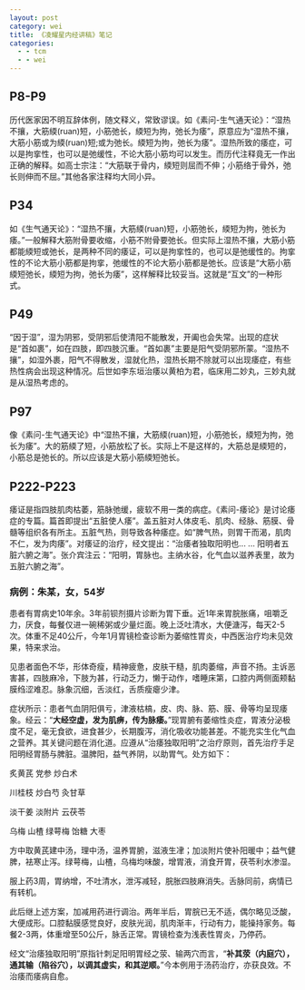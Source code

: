 ```yaml
---
layout: post
category: wei
title: 《凌耀星内经讲稿》笔记
categories:
  - - tcm
  - - wei
---
```


## P8-P9 ##

历代医家因不明互辞体例，随文释义，常致谬误。如《素问-生气通天论》：“湿热不攘，大筋緛(ruan)短，小筋弛长，緛短为拘，弛长为痿”，原意应为“湿热不攘，大筋小筋或为緛(ruan)短;或为弛长。緛短为拘，弛长为痿”。湿热所致的痿症，可以是拘挛性，也可以是弛缓性，不论大筋小筋均可以发生。而历代注释竟无一作出正确的解释。如高士宗注：“大筋联于骨内，緛短则屈而不伸；小筋络于骨外，弛长则伸而不屈。”其他各家注释均大同小异。

## P34 ##

如《生气通天论》：“湿热不攘，大筋緛(ruan)短，小筋弛长，緛短为拘，弛长为痿。”一般解释大筋附骨要收缩，小筋不附骨要弛长。但实际上湿热不攘，大筋小筋都能緛短或弛长，是两种不同的痿证，可以是拘挛性的，也可以是弛缓性的。拘挛性的不论大筋小筋都是拘挛，弛缓性的不论大筋小筋都是弛长。应该是“大筋小筋緛短弛长，緛短为拘，弛长为痿”，这样解释比较妥当。这就是“互文”的一种形式。

## P49 ##

“因于湿”，湿为阴邪，受阴邪后使清阳不能散发，开阖也会失常。出现的症状是“首如裹”，如在四肢，即四肢沉重。“首如裹”主要是阳气受阴邪所蒙。“湿热不攘”，如湿外裹，阳气不得散发，湿就化热，湿热长期不除就可以出现痿症，有些热性病会出现这种情况。后世如李东垣治痿以黄柏为君，临床用二妙丸，三妙丸就是从湿热考虑的。

## P97 ##

像《素问-生气通天论》中“湿热不攘，大筋緛(ruan)短，小筋弛长，緛短为拘，弛长为痿”。大的筋緛了短，小筋放松了长。实际上不是这样的，大筋总是緛短的，小筋总是弛长的。所以应该是大筋小筋緛短弛长。

## P222-P223 ##

痿证是指四肢肌肉枯萎，筋脉弛缓，疲软不用一类的病症。《素问-痿论》是讨论痿症的专篇。篇首即提出“五脏使人痿”。盖五脏对人体皮毛、肌肉、经脉、筋膜、骨髓等组织各有所主。五脏气热，则导致各种痿症。如“脾气热，则胃干而渴，肌肉不仁，发为肉痿”。对痿证的治疗，经文提出：“治痿者独取阳明也... ... 阳明者五脏六腑之海”。张介宾注云：“阳明，胃脉也。主纳水谷，化气血以滋养表里，故为五脏六腑之海”。

### 病例：朱某，女，54岁 ###

患者有胃病史10年余。3年前钡剂摄片诊断为胃下垂。近1年来胃脘胀痛，咀嚼乏力，厌食，每餐仅进一碗稀粥或少量烂面。晚上泛吐清水，大便溏泻，每天2-5次。体重不足40公斤，今年1月胃镜检查诊断为萎缩性胃炎，中西医治疗均未见效果，特来求治。

见患者面色不华，形体奇瘦，精神疲惫，皮肤干糙，肌肉萎缩，声音不扬。主诉恶害甚，四肢麻冷，下肢为甚，行动乏力，懒于动作，嗜睡床第，口腔内两侧面颊黏膜绉涩难忍。脉象沉细，舌淡红，舌质瘦瘪少津。

症状所示：患者气血阴阳俱亏，津液枯槁，皮、肉、脉、筋、膜、骨等均呈现痿象。经云：“**大经空虚，发为肌痹，传为脉痿。**”现胃腑有萎缩性炎症，胃液分泌极度不足，毫无食欲，进食甚少，长期腹泻，消化吸收功能甚差。不能充实生化气血之营养。其关键问题在消化道。应遵从“治痿独取阳明”之治疗原则，首先治疗手足阳明经胃肠与脾脏。温脾阳，益气养阴，以助胃气。处方如下：

炙黄芪 党参 炒白术

川桂枝 炒白芍 灸甘草

淡干姜 淡附片 云茯苓

乌梅 山楂 绿萼梅 饴糖 大枣

方中取黄芪建中汤，理中汤，温养胃腑，滋液生冿；加淡附片使补阳暖中；益气健脾，袪寒止泻。绿萼梅，山楂，乌梅均味酸，增胃液，消食开胃，茯苓利水渗湿。

服上药3周，胃纳增，不吐清水，泄泻减轻，脘胀四肢麻消失。舌脉同前，病情已有转机。

此后继上述方案，加减用药进行调治。两年半后，胃脘已无不适，偶尔略见泛酸，大便成形。口腔黏膜感觉良好，皮肤光润，肌肉渐丰，行动有力，能操持家务。每餐2-3两，体重增至50公斤，脉舌正常。胃镜检查为浅表性胃炎，乃停药。

经文“治痿独取阳明”原指针刺足阳明胃经之荥、输两穴而言，“**补其荥（内庭穴），通其输（陷谷穴），以调其虚实，和其逆顺。**”今本例用于汤药治疗，亦获良效。不治痿而痿病自愈。